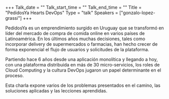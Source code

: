 +++
Talk_date = ""
Talk_start_time = ""
Talk_end_time = ""
Title = "PedidosYa Hearts DevOps"
Type = "talk"
Speakers = ["gonzalo-lopez-grassi"]
+++

PedidosYa es un emprendimiento surgido en Uruguay que se transformó en líder del mercado de compra de comida online en varios países de Latinoamérica. En los últimos años muchas decisiones, tales como incorporar delivery de supermercados o farmacias, han hecho crecer de forma exponencial el flujo de usuarios y solicitudes de la plataforma.

Partiendo hace 6 años desde una aplicación monolítica y llegando a hoy, con una plataforma distribuida en más de 30 micro-servicios, los roles de Cloud Computing y la cultura DevOps jugaron un papel determinante en el proceso.

Esta charla expone varios de los problemas presentados en el camino, las soluciones aplicadas y las lecciones aprendidas.